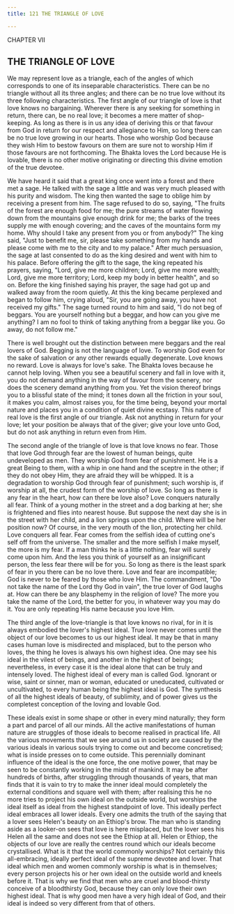 ```yaml
---
title: 121 THE TRIANGLE OF LOVE

---
```

  

CHAPTER VII

## THE TRIANGLE OF LOVE

We may represent love as a triangle, each of the angles of which
corresponds to one of its inseparable characteristics. There can be no
triangle without all its three angles; and there can be no true love
without its three following characteristics. The first angle of our
triangle of love is that love knows no bargaining. Wherever there is any
seeking for something in return, there can, be no real love; it becomes
a mere matter of shop-keeping. As long as there is in us any idea of
deriving this or that favour from God in return for our respect and
allegiance to Him, so long there can be no true love growing in our
hearts. Those who worship God because they wish Him to bestow favours on
them are sure not to worship Him if those favours are not forthcoming.
The Bhakta loves the Lord because He is lovable, there is no other
motive originating or directing this divine emotion of the true devotee.

We have heard it said that a great king once went into a forest and
there met a sage. He talked with the sage a little and was very much
pleased with his purity and wisdom. The king then wanted the sage to
oblige him by receiving a present from him. The sage refused to do so,
saying, "The fruits of the forest are enough food for me; the pure
streams of water flowing down from the mountains give enough drink for
me; the barks of the trees supply me with enough covering; and the caves
of the mountains form my home. Why should I take any present from you or
from anybody?" The king said, "Just to benefit me, sir, please take
something from my hands and please come with me to the city and to my
palace." After much persuasion, the sage at last consented to do as the
king desired and went with him to his palace. Before offering the gift
to the sage, the king repeated his prayers, saying, "Lord, give me more
children; Lord, give me more wealth; Lord, give me more territory; Lord,
keep my body in better health", and so on. Before the king finished
saying his prayer, the sage had got up and walked away from the room
quietly. At this the king became perplexed and began to follow him,
crying aloud, "Sir, you are going away, you have not received my gifts."
The sage turned round to him and said, "I do not beg of beggars. You are
yourself nothing but a beggar, and how can you give me anything? I am no
fool to think of taking anything from a beggar like you. Go away, do not
follow me."

There is well brought out the distinction between mere beggars and the
real lovers of God. Begging is not the language of love. To worship God
even for the sake of salvation or any other rewards equally degenerate.
Love knows no reward. Love is always for love's sake. The Bhakta loves
because he cannot help loving. When you see a beautiful scenery and fall
in love with it, you do not demand anything in the way of favour from
the scenery, nor does the scenery demand anything from you. Yet the
vision thereof brings you to a blissful state of the mind; it tones down
all the friction in your soul, it makes you calm, almost raises you, for
the time being, beyond your mortal nature and places you in a condition
of quiet divine ecstasy. This nature of real love is the first angle of
our triangle. Ask not anything in return for your love; let your
position be always that of the giver; give your love unto God, but do
not ask anything in return even from Him.

The second angle of the triangle of love is that love knows no fear.
Those that love God through fear are the lowest of human beings, quite
undeveloped as men. They worship God from fear of punishment. He is a
great Being to them, with a whip in one hand and the sceptre in the
other; if they do not obey Him, they are afraid they will be whipped. It
is a degradation to worship God through fear of punishment; such worship
is, if worship at all, the crudest form of the worship of love. So long
as there is any fear in the heart, how can there be love also? Love
conquers naturally all fear. Think of a young mother in the street and a
dog barking at her; she is frightened and flies into nearest house. But
suppose the next day she is in the street with her child, and a lion
springs upon the child. Where will be her position now? Of course, in
the very mouth of the lion, protecting her child. Love conquers all
fear. Fear comes from the selfish idea of cutting one's self off from
the universe. The smaller and the more selfish I make myself, the more
is my fear. If a man thinks he is a little nothing, fear will surely
come upon him. And the less you think of yourself as an insignificant
person, the less fear there will be for you. So long as there is the
least spark of fear in you there can be no love there. Love and fear are
incompatible; God is never to be feared by those who love Him. The
commandment, "Do not take the name of the Lord thy God in vain", the
true lover of God laughs at. How can there be any blasphemy in the
religion of love? The more you take the name of the Lord, the better for
you, in whatever way you may do it. You are only repeating His name
because you love Him.

The third angle of the love-triangle is that love knows no rival, for in
it is always embodied the lover's highest ideal. True love never comes
until the object of our love becomes to us our highest ideal. It may be
that in many cases human love is misdirected and misplaced, but to the
person who loves, the thing he loves is always his own highest idea. One
may see his ideal in the vilest of beings, and another in the highest of
beings; nevertheless, in every case it is the ideal alone that can be
truly and intensely loved. The highest ideal of every man is called God.
Ignorant or wise, saint or sinner, man or woman, educated or uneducated,
cultivated or uncultivated, to every human being the highest ideal is
God. The synthesis of all the highest ideals of beauty, of sublimity,
and of power gives us the completest conception of the loving and
lovable God.

These ideals exist in some shape or other in every mind naturally; they
form a part and parcel of all our minds. All the active manifestations
of human nature are struggles of those ideals to become realised in
practical life. All the various movements that we see around us in
society are caused by the various ideals in various souls trying to come
out and become concretised; what is inside presses on to come outside.
This perennially dominant influence of the ideal is the one force, the
one motive power, that may be seen to be constantly working in the midst
of mankind. It may be after hundreds of births, after struggling through
thousands of years, that man finds that it is vain to try to make the
inner ideal mould completely the external conditions and square well
with them; after realising this he no more tries to project his own
ideal on the outside world, but worships the ideal itself as ideal from
the highest standpoint of love. This ideally perfect ideal embraces all
lower ideals. Every one admits the truth of the saying that a lover sees
Helen's beauty on an Ethiop's brow. The man who is standing aside as a
looker-on sees that love is here misplaced, but the lover sees his Helen
all the same and does not see the Ethiop at all. Helen or Ethiop, the
objects of our love are really the centres round which our ideals become
crystallised. What is it that the world commonly worships? Not certainly
this all-embracing, ideally perfect ideal of the supreme devotee and
lover. That ideal which men and women commonly worship is what is in
themselves; every person projects his or her own ideal on the outside
world and kneels before it. That is why we find that men who are cruel
and blood-thirsty conceive of a bloodthirsty God, because they can only
love their own highest ideal. That is why good men have a very high
ideal of God, and their ideal is indeed so very different from that of
others.